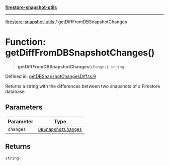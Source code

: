[**firestore-snapshot-utils**](../README.md)

---

[firestore-snapshot-utils](../README.md) / getDiffFromDBSnapshotChanges

# Function: getDiffFromDBSnapshotChanges()

> **getDiffFromDBSnapshotChanges**(`changes`): `string`

Defined in: [getDBSnapshotChangesDiff.ts:9](https://github.com/ericvera/firestore-snapshot-utils/blob/main/src/getDBSnapshotChangesDiff.ts#L9)

Returns a string with the differences between two snapshots of a Firestore
database.

## Parameters

| Parameter | Type                                                      |
| --------- | --------------------------------------------------------- |
| `changes` | [`DBSnapshotChanges`](../interfaces/DBSnapshotChanges.md) |

## Returns

`string`
